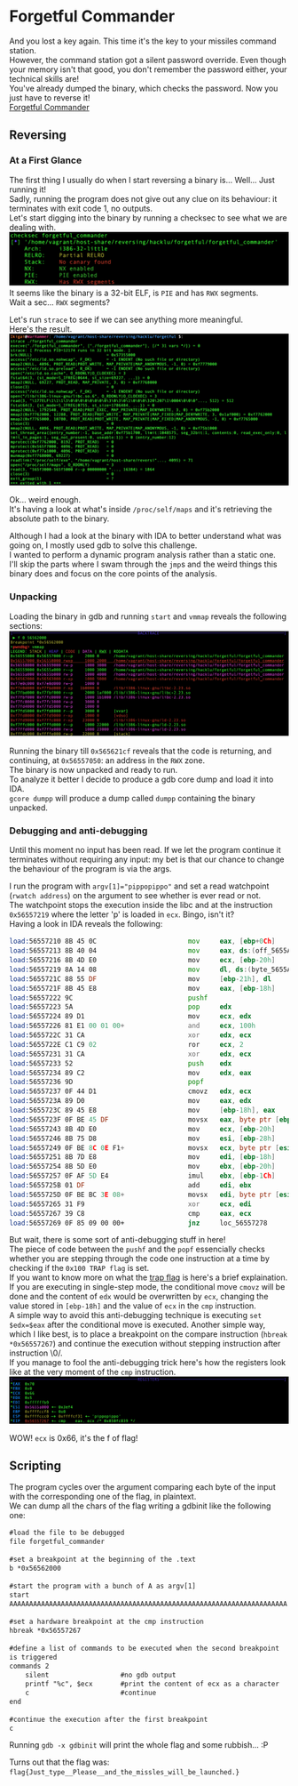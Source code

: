 # Forgetful Commander
And you lost a key again. This time it's the key to your missiles command station.  
However, the command station got a silent password override. Even though your memory isn't that good, you don't remember the password either, your technical skills are!  
You've already dumped the binary, which checks the password. Now you just have to reverse it!  
[Forgetful Commander](forgetful_commander)


## Reversing
### At a First Glance
The first thing I usually do when I start reversing a binary is... Well... Just running it!  
Sadly, running the program does not give out any clue on its behaviour: it terminates with exit code 1, no outputs.  
Let's start digging into the binary by running a checksec to see what we are dealing with.  
![alt text](./images/checksec.png)
It seems like the binary is a 32-bit ELF, is `PIE` and has `RWX` segments.  
Wait a sec... `RWX` segments?


Let's run `strace` to see if we can see anything more meaningful.  
Here's the result.  
![alt text](./images/strace.png)

Ok... weird enough.  
It's having a look at what's inside `/proc/self/maps` and it's retrieving the absolute path to the binary.


Although I had a look at the binary with IDA to better understand what was going on, I mostly used gdb to solve this challenge.  
I wanted to perform a dynamic program analysis rather than a static one.  
I'll skip the parts where I swam through the `jmp`s and the weird things this binary does and focus on the core points of the analysis.

### Unpacking
Loading the binary in gdb and running `start` and `vmmap` reveals the following sections:
![alt text](./images/vmmap.png)  

Running the binary till `0x565621cf` reveals that the code is returning, and continuing, at `0x56557050`: an address in the `RWX` zone.  
The binary is now unpacked and ready to run.  
To analyze it better I decide to produce a gdb core dump and load it into IDA.  
`gcore dumpp` will produce a dump called `dumpp` containing the binary unpacked.

### Debugging and anti-debugging

Until this moment no input has been read. If we let the program continue it terminates without requiring any input: my bet is that our chance to change the behaviour of the program is via the args.  

I run the program with `argv[1]="pippopippo"` and set a read watchpoint (`rwatch address`) on the argument to see whether is ever read or not.  
The watchpoint stops the execution inside the libc and at the instruction `0x56557219` where the letter 'p' is loaded in `ecx`. Bingo, isn't it?  
Having a look in IDA reveals the following:
```asm
load:56557210 8B 45 0C                       mov     eax, [ebp+0Ch]
load:56557213 8B 40 04                       mov     eax, ds:(off_5655A004 - 5655A000h)[eax]
load:56557216 8B 4D E0                       mov     ecx, [ebp-20h]
load:56557219 8A 14 08                       mov     dl, ds:(byte_5655A000 - 5655A000h)[eax+ecx]
load:5655721C 88 55 DF                       mov     [ebp-21h], dl
load:5655721F 8B 45 E8                       mov     eax, [ebp-18h]
load:56557222 9C                             pushf
load:56557223 5A                             pop     edx
load:56557224 89 D1                          mov     ecx, edx
load:56557226 81 E1 00 01 00+                and     ecx, 100h
load:5655722C 31 CA                          xor     edx, ecx
load:5655722E C1 C9 02                       ror     ecx, 2
load:56557231 31 CA                          xor     edx, ecx
load:56557233 52                             push    edx
load:56557234 89 C2                          mov     edx, eax
load:56557236 9D                             popf
load:56557237 0F 44 D1                       cmovz   edx, ecx
load:5655723A 89 D0                          mov     eax, edx
load:5655723C 89 45 E8                       mov     [ebp-18h], eax
load:5655723F 0F BE 45 DF                    movsx   eax, byte ptr [ebp-21h]
load:56557243 8B 4D E0                       mov     ecx, [ebp-20h]
load:56557246 8B 75 D8                       mov     esi, [ebp-28h]
load:56557249 0F BE 8C 0E F1+                movsx   ecx, byte ptr [esi+ecx-1C0Fh]
load:56557251 8B 7D E8                       mov     edi, [ebp-18h]
load:56557254 8B 5D E0                       mov     ebx, [ebp-20h]
load:56557257 0F AF 5D E4                    imul    ebx, [ebp-1Ch]
load:5655725B 01 DF                          add     edi, ebx
load:5655725D 0F BE BC 3E 08+                movsx   edi, byte ptr [esi+edi-1FF8h]
load:56557265 31 F9                          xor     ecx, edi
load:56557267 39 C8                          cmp     eax, ecx
load:56557269 0F 85 09 00 00+                jnz     loc_56557278
```

But wait, there is some sort of anti-debugging stuff in here!  
The piece of code between the `pushf` and the `popf` essencially checks whether you are stepping through the code one instruction at a time by checking if the `0x100 TRAP flag` is set.  
If you want to know more on what the [trap flag](https://en.wikipedia.org/wiki/Trap_flag) is here's a brief explaination.  
If you are executing in single-step mode, the conditional move `cmovz` will be done and the content of `edx` would be overwritten by `ecx`, changing the value stored in `[ebp-18h]` and the value of `ecx` in the `cmp` instruction.  
A simple way to avoid this anti-debugging technique is executing `set $edx=$eax` after the conditional move is executed. Another simple way, which I like best, is to place a breakpoint on the compare instruction (`hbreak *0x56557267`) and continue the execution without stepping instruction after instruction \0/.  
If you manage to fool the anti-debugging trick here's how the registers look like at the very moment of the `cmp` instruction.
![alt text](./images/cmp.png)  

WOW! `ecx` is 0x66, it's the f of flag!

## Scripting
The program cycles over the argument comparing each byte of the input with the corresponding one of the flag, in plaintext.  
We can dump all the chars of the flag writing a gdbinit like the following one:
```
#load the file to be debugged
file forgetful_commander

#set a breakpoint at the beginning of the .text
b *0x56562000

#start the program with a bunch of A as argv[1]
start AAAAAAAAAAAAAAAAAAAAAAAAAAAAAAAAAAAAAAAAAAAAAAAAAAAAAAAAAAAAAAAAAAAAAA

#set a hardware breakpoint at the cmp instruction
hbreak *0x56557267

#define a list of commands to be executed when the second breakpoint is triggered
commands 2
	silent					#no gdb output
	printf "%c", $ecx 		#print the content of ecx as a character
	c 						#continue
end

#continue the execution after the first breakpoint
c
```
Running `gdb -x gdbinit` will print the whole flag and some rubbish... :P

Turns out that the flag was:  
`flag{Just_type__Please__and_the_missles_will_be_launched.}`
